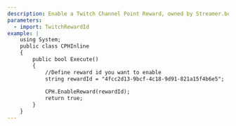 ```yaml
---
description: Enable a Twitch Channel Point Reward, owned by Streamer.bot
parameters:
  - import: TwitchRewardId
example: |
    using System;
    public class CPHInline
    {
        public bool Execute()
        {
            //Define reward id you want to enable
            string rewardId = "4fcc2d13-9bcf-4c18-9d91-821a15f4b6e5";
            
            CPH.EnableReward(rewardId);
            return true;
        }
    }
---
```


